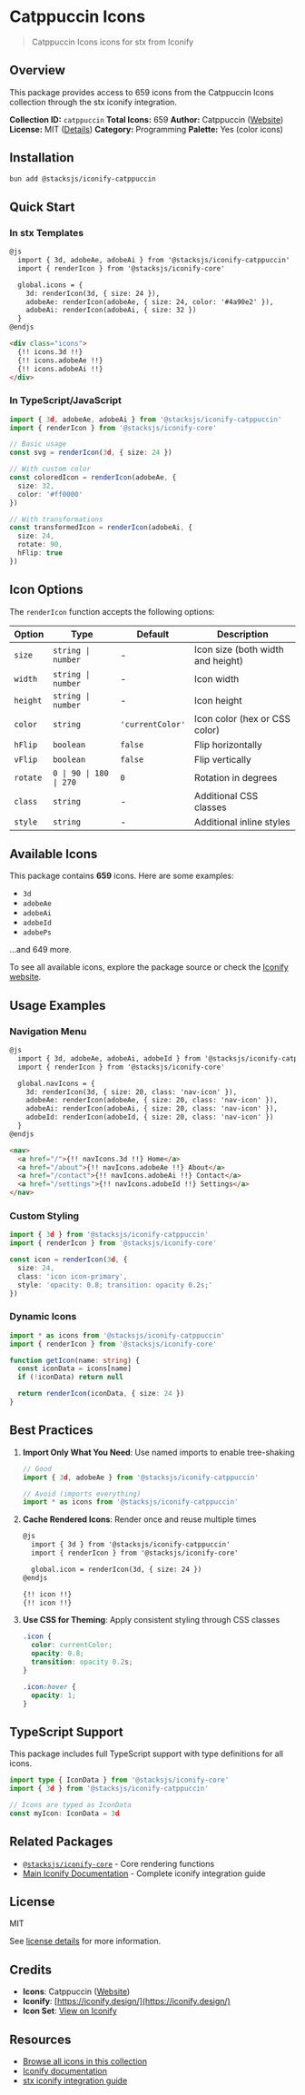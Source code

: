 # Catppuccin Icons

> Catppuccin Icons icons for stx from Iconify

## Overview

This package provides access to 659 icons from the Catppuccin Icons collection through the stx iconify integration.

**Collection ID:** `catppuccin`
**Total Icons:** 659
**Author:** Catppuccin ([Website](https://github.com/catppuccin/vscode-icons))
**License:** MIT ([Details](https://github.com/catppuccin/vscode-icons/blob/main/LICENSE))
**Category:** Programming
**Palette:** Yes (color icons)

## Installation

```bash
bun add @stacksjs/iconify-catppuccin
```

## Quick Start

### In stx Templates

```html
@js
  import { 3d, adobeAe, adobeAi } from '@stacksjs/iconify-catppuccin'
  import { renderIcon } from '@stacksjs/iconify-core'

  global.icons = {
    3d: renderIcon(3d, { size: 24 }),
    adobeAe: renderIcon(adobeAe, { size: 24, color: '#4a90e2' }),
    adobeAi: renderIcon(adobeAi, { size: 32 })
  }
@endjs

<div class="icons">
  {!! icons.3d !!}
  {!! icons.adobeAe !!}
  {!! icons.adobeAi !!}
</div>
```

### In TypeScript/JavaScript

```typescript
import { 3d, adobeAe, adobeAi } from '@stacksjs/iconify-catppuccin'
import { renderIcon } from '@stacksjs/iconify-core'

// Basic usage
const svg = renderIcon(3d, { size: 24 })

// With custom color
const coloredIcon = renderIcon(adobeAe, {
  size: 32,
  color: '#ff0000'
})

// With transformations
const transformedIcon = renderIcon(adobeAi, {
  size: 24,
  rotate: 90,
  hFlip: true
})
```

## Icon Options

The `renderIcon` function accepts the following options:

| Option | Type | Default | Description |
|--------|------|---------|-------------|
| `size` | `string \| number` | - | Icon size (both width and height) |
| `width` | `string \| number` | - | Icon width |
| `height` | `string \| number` | - | Icon height |
| `color` | `string` | `'currentColor'` | Icon color (hex or CSS color) |
| `hFlip` | `boolean` | `false` | Flip horizontally |
| `vFlip` | `boolean` | `false` | Flip vertically |
| `rotate` | `0 \| 90 \| 180 \| 270` | `0` | Rotation in degrees |
| `class` | `string` | - | Additional CSS classes |
| `style` | `string` | - | Additional inline styles |

## Available Icons

This package contains **659** icons. Here are some examples:

- `3d`
- `adobeAe`
- `adobeAi`
- `adobeId`
- `adobePs`

...and 649 more.

To see all available icons, explore the package source or check the [Iconify website](https://icon-sets.iconify.design/catppuccin/).

## Usage Examples

### Navigation Menu

```html
@js
  import { 3d, adobeAe, adobeAi, adobeId } from '@stacksjs/iconify-catppuccin'
  import { renderIcon } from '@stacksjs/iconify-core'

  global.navIcons = {
    3d: renderIcon(3d, { size: 20, class: 'nav-icon' }),
    adobeAe: renderIcon(adobeAe, { size: 20, class: 'nav-icon' }),
    adobeAi: renderIcon(adobeAi, { size: 20, class: 'nav-icon' }),
    adobeId: renderIcon(adobeId, { size: 20, class: 'nav-icon' })
  }
@endjs

<nav>
  <a href="/">{!! navIcons.3d !!} Home</a>
  <a href="/about">{!! navIcons.adobeAe !!} About</a>
  <a href="/contact">{!! navIcons.adobeAi !!} Contact</a>
  <a href="/settings">{!! navIcons.adobeId !!} Settings</a>
</nav>
```

### Custom Styling

```typescript
import { 3d } from '@stacksjs/iconify-catppuccin'
import { renderIcon } from '@stacksjs/iconify-core'

const icon = renderIcon(3d, {
  size: 24,
  class: 'icon icon-primary',
  style: 'opacity: 0.8; transition: opacity 0.2s;'
})
```

### Dynamic Icons

```typescript
import * as icons from '@stacksjs/iconify-catppuccin'
import { renderIcon } from '@stacksjs/iconify-core'

function getIcon(name: string) {
  const iconData = icons[name]
  if (!iconData) return null

  return renderIcon(iconData, { size: 24 })
}
```

## Best Practices

1. **Import Only What You Need**: Use named imports to enable tree-shaking
   ```typescript
   // Good
   import { 3d, adobeAe } from '@stacksjs/iconify-catppuccin'

   // Avoid (imports everything)
   import * as icons from '@stacksjs/iconify-catppuccin'
   ```

2. **Cache Rendered Icons**: Render once and reuse multiple times
   ```html
   @js
     import { 3d } from '@stacksjs/iconify-catppuccin'
     import { renderIcon } from '@stacksjs/iconify-core'

     global.icon = renderIcon(3d, { size: 24 })
   @endjs

   {!! icon !!}
   {!! icon !!}
   ```

3. **Use CSS for Theming**: Apply consistent styling through CSS classes
   ```css
   .icon {
     color: currentColor;
     opacity: 0.8;
     transition: opacity 0.2s;
   }

   .icon:hover {
     opacity: 1;
   }
   ```

## TypeScript Support

This package includes full TypeScript support with type definitions for all icons.

```typescript
import type { IconData } from '@stacksjs/iconify-core'
import { 3d } from '@stacksjs/iconify-catppuccin'

// Icons are typed as IconData
const myIcon: IconData = 3d
```

## Related Packages

- [`@stacksjs/iconify-core`](../iconify-core) - Core rendering functions
- [Main Iconify Documentation](../../docs/iconify.md) - Complete iconify integration guide

## License

MIT

See [license details](https://github.com/catppuccin/vscode-icons/blob/main/LICENSE) for more information.

## Credits

- **Icons**: Catppuccin ([Website](https://github.com/catppuccin/vscode-icons))
- **Iconify**: [https://iconify.design/](https://iconify.design/)
- **Icon Set**: [View on Iconify](https://icon-sets.iconify.design/catppuccin/)

## Resources

- [Browse all icons in this collection](https://icon-sets.iconify.design/catppuccin/)
- [Iconify documentation](https://iconify.design/docs/)
- [stx iconify integration guide](../../docs/iconify.md)
